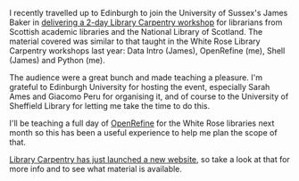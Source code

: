 <!--
.. title: Library Carpentry Edinburgh, May 2018
.. slug: library-carpentry-edinburgh-2018
.. date: 2018-05-18 14:05:52 UTC+01:00
.. tags: Library Carpentry,Training,University of Edinburgh
.. category: Teaching
.. link: 
.. description: 
.. type: text
-->

I recently travelled up to Edinburgh to join the University of Sussex's James Baker in [delivering a 2-day Library Carpentry workshop][workshop] for librarians from Scottish academic libraries and the National Library of Scotland. The material covered was similar to that taught in the White Rose Library Carpentry workshops last year: Data Intro (James), OpenRefine (me), Shell (James) and Python (me).

The audience were a great bunch and made teaching a pleasure. I'm grateful to Edinburgh University for hosting the event, especially Sarah Ames and Giacomo Peru for organising it, and of course to the University of Sheffield Library for letting me take the time to do this.

I'll be teaching a full day of [OpenRefine][] for the White Rose libraries next month so this has been a useful experience to help me plan the scope of that.

[Library Carpentry has just launched a new website][Library Carpentry], so take a look at that for more info and to see what material is available.

[OpenRefine]: https://openrefine.org

[Library Carpentry]: http://librarycarpentry.org

[workshop]: https://www.ed.ac.uk/information-services/library-museum-gallery/library-carpentry
